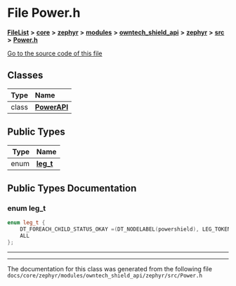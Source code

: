 

# File Power.h



[**FileList**](files.md) **>** [**core**](dir_771164b9325b04f1442f7a3ffa8ecb89.md) **>** [**zephyr**](dir_09002e7ce91f09aeb040dfd1861a47f4.md) **>** [**modules**](dir_6d0fb8ab814c517e7f155fb837e32f72.md) **>** [**owntech\_shield\_api**](dir_9a89dd71eabb2209bdecc753bd3dc4ac.md) **>** [**zephyr**](dir_b3d0c58b5ddf7b1e26f8d905ca8e43b0.md) **>** [**src**](dir_cc8f80e4cf83a61a7635b2e9633862a2.md) **>** [**Power.h**](Power_8h.md)

[Go to the source code of this file](Power_8h_source.md)


















## Classes

| Type | Name |
| ---: | :--- |
| class | [**PowerAPI**](classPowerAPI.md) <br> |


## Public Types

| Type | Name |
| ---: | :--- |
| enum  | [**leg\_t**](#enum-leg_t)  <br> |
















































## Public Types Documentation




### enum leg\_t 

```C++
enum leg_t {
    DT_FOREACH_CHILD_STATUS_OKAY =(DT_NODELABEL(powershield), LEG_TOKEN)
	ALL
};
```




<hr>

------------------------------
The documentation for this class was generated from the following file `docs/core/zephyr/modules/owntech_shield_api/zephyr/src/Power.h`

